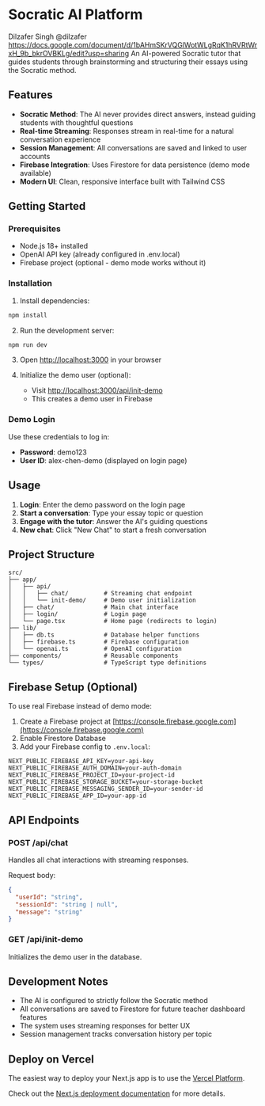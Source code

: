 # Socratic AI Platform
Dilzafer Singh
@dilzafer
https://docs.google.com/document/d/1bAHmSKrVQGlWotWLgRqK1hRVRtWrxH_9b_bkrOVBKLg/edit?usp=sharing
An AI-powered Socratic tutor that guides students through brainstorming and structuring their essays using the Socratic method.

## Features

- **Socratic Method**: The AI never provides direct answers, instead guiding students with thoughtful questions
- **Real-time Streaming**: Responses stream in real-time for a natural conversation experience
- **Session Management**: All conversations are saved and linked to user accounts
- **Firebase Integration**: Uses Firestore for data persistence (demo mode available)
- **Modern UI**: Clean, responsive interface built with Tailwind CSS

## Getting Started

### Prerequisites

- Node.js 18+ installed
- OpenAI API key (already configured in .env.local)
- Firebase project (optional - demo mode works without it)

### Installation

1. Install dependencies:
```bash
npm install
```

2. Run the development server:
```bash
npm run dev
```

3. Open [http://localhost:3000](http://localhost:3000) in your browser

4. Initialize the demo user (optional):
   - Visit [http://localhost:3000/api/init-demo](http://localhost:3000/api/init-demo)
   - This creates a demo user in Firebase

### Demo Login

Use these credentials to log in:
- **Password**: demo123
- **User ID**: alex-chen-demo (displayed on login page)

## Usage

1. **Login**: Enter the demo password on the login page
2. **Start a conversation**: Type your essay topic or question
3. **Engage with the tutor**: Answer the AI's guiding questions
4. **New chat**: Click "New Chat" to start a fresh conversation

## Project Structure

```
src/
├── app/
│   ├── api/
│   │   ├── chat/          # Streaming chat endpoint
│   │   └── init-demo/     # Demo user initialization
│   ├── chat/              # Main chat interface
│   ├── login/             # Login page
│   └── page.tsx           # Home page (redirects to login)
├── lib/
│   ├── db.ts              # Database helper functions
│   ├── firebase.ts        # Firebase configuration
│   └── openai.ts          # OpenAI configuration
├── components/            # Reusable components
└── types/                 # TypeScript type definitions
```

## Firebase Setup (Optional)

To use real Firebase instead of demo mode:

1. Create a Firebase project at [https://console.firebase.google.com](https://console.firebase.google.com)
2. Enable Firestore Database
3. Add your Firebase config to `.env.local`:
```
NEXT_PUBLIC_FIREBASE_API_KEY=your-api-key
NEXT_PUBLIC_FIREBASE_AUTH_DOMAIN=your-auth-domain
NEXT_PUBLIC_FIREBASE_PROJECT_ID=your-project-id
NEXT_PUBLIC_FIREBASE_STORAGE_BUCKET=your-storage-bucket
NEXT_PUBLIC_FIREBASE_MESSAGING_SENDER_ID=your-sender-id
NEXT_PUBLIC_FIREBASE_APP_ID=your-app-id
```

## API Endpoints

### POST /api/chat
Handles all chat interactions with streaming responses.

Request body:
```json
{
  "userId": "string",
  "sessionId": "string | null",
  "message": "string"
}
```

### GET /api/init-demo
Initializes the demo user in the database.

## Development Notes

- The AI is configured to strictly follow the Socratic method
- All conversations are saved to Firestore for future teacher dashboard features
- The system uses streaming responses for better UX
- Session management tracks conversation history per topic

## Deploy on Vercel

The easiest way to deploy your Next.js app is to use the [Vercel Platform](https://vercel.com/new?utm_medium=default-template&filter=next.js&utm_source=create-next-app&utm_campaign=create-next-app-readme).

Check out the [Next.js deployment documentation](https://nextjs.org/docs/app/building-your-application/deploying) for more details.
